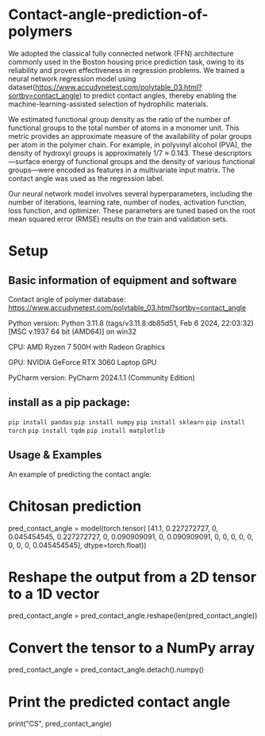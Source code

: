 # Contact-angle-prediction-of-polymers
We adopted the classical fully connected network (FFN) architecture commonly used in the Boston housing price prediction task, owing to its reliability and proven effectiveness in regression problems. We trained a neural network regression model using dataset(https://www.accudynetest.com/polytable_03.html?sortby=contact_angle) to predict contact angles, thereby enabling the machine-learning-assisted selection of hydrophilic materials.

We estimated functional group density as the ratio of the number of functional groups to the total number of atoms in a monomer unit. This metric provides an approximate measure of the availability of polar groups per atom in the polymer chain. For example, in polyvinyl alcohol (PVA), the density of hydroxyl groups is approximately 1/7 ≈ 0.143. These descriptors—surface energy of functional groups and the density of various functional groups—were encoded as features in a multivariate input matrix. The contact angle was used as the regression label.

Our neural network model involves several hyperparameters, including the number of iterations, learning rate, number of nodes, activation function, loss function, and optimizer. These parameters are tuned based on the root mean squared error (RMSE) results on the train and validation sets. 

# Setup

## Basic information of equipment and software
Contact angle of polymer database: https://www.accudynetest.com/polytable_03.html?sortby=contact_angle

Python version: Python 3.11.8 (tags/v3.11.8:db85d51, Feb 6 2024, 22:03:32) [MSC v.1937 64 bit (AMD64)] on win32

CPU: AMD Ryzen 7 500H with Radeon Graphics

GPU: NVIDIA GeForce RTX 3060 Laptop GPU

PyCharm version: PyCharm 2024.1.1 (Community Edition)

## install as a pip package:
`pip install pandas` `pip install numpy` `pip install sklearn` `pip install torch` `pip install tqdm` `pip install matplotlib`

## Usage & Examples

An example of predicting the contact angle:

# Chitosan prediction
pred_contact_angle = model(torch.tensor(
    [41.1, 0.227272727, 0, 0.045454545, 0.227272727, 0, 
     0.090909091, 0, 0.090909091, 0, 0, 0, 0, 0, 0, 0, 0, 0.045454545],
    dtype=torch.float))

# Reshape the output from a 2D tensor to a 1D vector
pred_contact_angle = pred_contact_angle.reshape(len(pred_contact_angle))

# Convert the tensor to a NumPy array
pred_contact_angle = pred_contact_angle.detach().numpy()

# Print the predicted contact angle
print("CS", pred_contact_angle)
